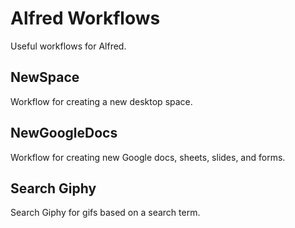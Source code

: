 # Alfred Workflows

Useful workflows for Alfred.

## NewSpace
Workflow for creating a new desktop space.

## NewGoogleDocs
Workflow for creating new Google docs, sheets, slides, and forms.

## Search Giphy
Search Giphy for gifs based on a search term.
